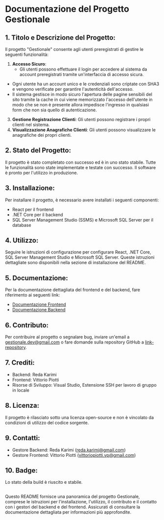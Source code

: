 # Documentazione del Progetto Gestionale

## 1. Titolo e Descrizione del Progetto:
Il progetto "Gestionale" consente agli utenti preregistrati di gestire le seguenti funzionalità:
1. **Accesso Sicuro**:
   - Gli utenti possono effettuare il login per accedere al sistema da account preregistrati tramite un'interfaccia di accesso sicura.
  - Ogni utente ha un account unico e le credenziali sono criptate con SHA3 e vengono verificate per garantire l'autenticità dell'accesso.
  - Il sistema gestisce in modo sicuro l'apertura delle pagine sensibili del sito tramite la cache in cui viene memorizzato l'accesso dell'utente in modo che se non è presente allora impedisce l'ingresso in qualsiasi form che non sia quello di autenticazione.

3. **Gestione Registrazione Clienti**: Gli utenti possono registrare i propri clienti nel sistema.
4. **Visualizzazione Anagrafiche Clienti**: Gli utenti possono visualizzare le anagrafiche dei propri clienti.

## 2. Stato del Progetto:
Il progetto è stato completato con successo ed è in uno stato stabile. Tutte le funzionalità sono state implementate e testate con successo. Il software è pronto per l'utilizzo in produzione.

## 3. Installazione:
Per installare il progetto, è necessario avere installati i seguenti componenti:
- React per il frontend
- .NET Core per il backend
- SQL Server Management Studio (SSMS) e Microsoft SQL Server per il database

## 4. Utilizzo:
Seguire le istruzioni di configurazione per configurare React, .NET Core, SQL Server Management Studio e Microsoft SQL Server. Queste istruzioni dettagliate sono disponibili nella sezione di installazione del README.

## 5. Documentazione:
Per la documentazione dettagliata del frontend e del backend, fare riferimento ai seguenti link:
- [Documentazione Frontend](link-documentazione-frontend)
- [Documentazione Backend](link-documentazione-backend)

## 6. Contributo:
Per contribuire al progetto o segnalare bug, inviare un'email a gestionale.dev@gmail.com o fare domande sulla repository GitHub a [link-repository](link-repository).

## 7. Crediti:
- Backend: Reda Karimi
- Frontend: Vittorio Piotti
- Risorse di Sviluppo: Visual Studio, Estensione SSH per lavoro di gruppo in locale

## 8. Licenza:
Il progetto è rilasciato sotto una licenza open-source e non è vincolato da condizioni di utilizzo del codice sorgente.

## 9. Contatti:
- Gestore Backend: Reda Karimi (reda.karimi@gmail.com)
- Gestore Frontend: Vittorio Piotti (vittoriopiotti.vp@gmail.com)

## 10. Badge:
Lo stato della build è riuscito e stabile.

## 
Questo README fornisce una panoramica del progetto Gestionale, comprese le istruzioni per l'installazione, l'utilizzo, il contributo e il contatto con i gestori del backend e del frontend. Assicurati di consultare la documentazione dettagliata per informazioni più approfondite.

